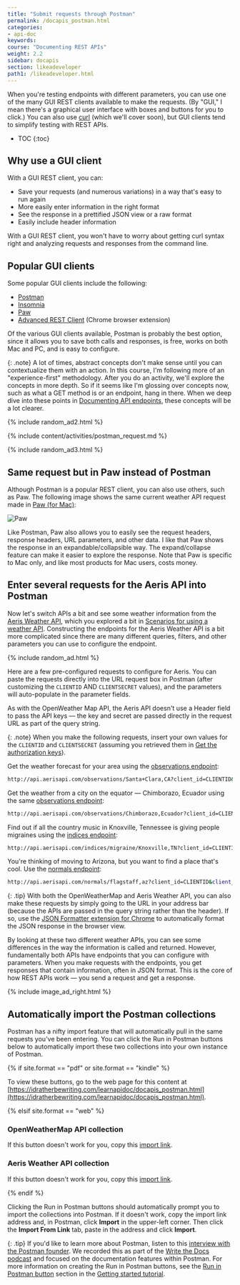 ```yaml
---
title: "Submit requests through Postman"
permalink: /docapis_postman.html
categories:
- api-doc
keywords:
course: "Documenting REST APIs"
weight: 2.2
sidebar: docapis
section: likeadeveloper
path1: /likeadeveloper.html
---
```


When you're testing endpoints with different parameters, you can use one of the many GUI REST clients available to make the requests. (By "GUI," I mean there's a graphical user interface with boxes and buttons for you to click.) You can also use [curl](docapis_install_curl.html) (which we'll cover soon), but GUI clients tend to simplify testing with REST APIs.

* TOC
{:toc}

## Why use a GUI client

With a GUI REST client, you can:

*  Save your requests (and numerous variations) in a way that's easy to run again
*  More easily enter information in the right format
*  See the response in a prettified JSON view or a raw format
*  Easily include header information

With a GUI REST client, you won't have to worry about getting curl syntax right and analyzing requests and responses from the command line.

## Popular GUI clients

Some popular GUI clients include the following:

* [Postman](http://www.getpostman.com/)
* [Insomnia](https://insomnia.rest/)
* [Paw](https://luckymarmot.com/paw)
* [Advanced REST Client](https://chrome.google.com/webstore/detail/advanced-rest-client/hgmloofddffdnphfgcellkdfbfbjeloo) (Chrome browser extension)

Of the various GUI clients available, Postman is probably the best option, since it allows you to save both calls and responses, is free, works on both Mac and PC, and is easy to configure.

{: .note}
A lot of times, abstract concepts don't make sense until you can contextualize them with an action. In this course, I'm following more of an "experience-first" methodology. After you do an activity, we'll explore the concepts in more depth. So if it seems like I'm glossing over concepts now, such as what a GET method is or an endpoint, hang in there. When we deep dive into these points in [Documenting API endpoints](docendpoints.html), these concepts will be a lot clearer.

{% include random_ad2.html %}

{% include content/activities/postman_request.md %}

{% include random_ad3.html %}

## Same request but in Paw instead of Postman

Although Postman is a popular REST client, you can also use others, such as Paw. The following image shows the same current weather API request made in [Paw (for Mac)](https://paw.cloud/):

<img src="https://s3.us-west-1.wasabisys.com/idbwmedia.com/images/api/pawexample.png" alt="Paw" />

Like Postman, Paw also allows you to easily see the request headers, response headers, URL parameters, and other data. I like that Paw shows the response in an expandable/collapsible way. The expand/collapse feature can make it easier to explore the response. Note that Paw is specific to Mac only, and like most products for Mac users, costs money.

## <i class="fa fa-user-circle"></i> Enter several requests for the Aeris API into Postman

Now let's switch APIs a bit and see some weather information from the [Aeris Weather API](https://www.aerisweather.com/), which you explored a bit in [Scenarios for using a weather API](docapis_scenario_for_using_weather_api.html#aeris). Constructing the endpoints for the Aeris Weather API is a bit more complicated since there are many different queries, filters, and other parameters you can use to configure the endpoint.

{% include random_ad.html %}

Here are a few pre-configured requests to configure for Aeris. You can paste the requests directly into the URL request box in Postman (after customizing the `CLIENTID` AND `CLIENTSECRET` values), and the parameters will auto-populate in the parameter fields.

As with the OpenWeather Map API, the Aeris API doesn't use a Header field to pass the API keys &mdash; the key and secret are passed directly in the request URL as part of the query string.

{: .note}
When you make the following requests, insert your own values for the <code>CLIENTID</code> and <code>CLIENTSECRET</code> (assuming you retrieved them in [Get the authorization keys](docapis_get_auth_keys.html#aeris_weather_apikey)).

Get the weather forecast for your area using the [observations endpoint](https://www.aerisweather.com/support/docs/api/reference/endpoints/observations/):

```bash
http://api.aerisapi.com/observations/Santa+Clara,CA?client_id=CLIENTID&client_secret=CLIENTSECRET&limit=1
```

Get the weather from a city on the equator &mdash; Chimborazo, Ecuador using the same [observations endpoint](https://www.aerisweather.com/support/docs/api/reference/endpoints/observations/):

```bash
http://api.aerisapi.com/observations/Chimborazo,Ecuador?client_id=CLIENTID&client_secret=CLIENTSECRET&limit=1
```

Find out if all the country music in Knoxville, Tennessee is giving people migraines using the [indices endpoint](https://www.aerisweather.com/support/docs/api/reference/endpoints/indices/):

```bash
http://api.aerisapi.com/indices/migraine/Knoxville,TN?client_id=CLIENTID&client_secret=CLIENTSECRET
```

You're thinking of moving to Arizona, but you want to find a place that's cool. Use the [normals endpoint](https://www.aerisweather.com/support/docs/api/reference/endpoints/normals/):

```bash
http://api.aerisapi.com/normals/flagstaff,az?client_id=CLIENTID&client_secret=CLIENTSECRET&limit=5&filter=hassnow
```

{: .tip}
With both the OpenWeatherMap and Aeris Weather API, you can also make these requests by simply going to the URL in your address bar (because the APIs are passed in the query string rather than the header). If so, use the [JSON Formatter extension for Chrome](https://chrome.google.com/webstore/detail/json-formatter/bcjindcccaagfpapjjmafapmmgkkhgoa?hl=en) to automatically format the JSON response in the browser view.

By looking at these two different weather APIs, you can see some differences in the way the information is called and returned. However, fundamentally both APIs have endpoints that you can configure with parameters. When you make requests with the endpoints, you get responses that contain information, often in JSON format. This is the core of how REST APIs work &mdash; you send a request and get a response.

{% include image_ad_right.html %}

## Automatically import the Postman collections

Postman has a nifty import feature that will automatically pull in the same requests you've been entering. You can click the Run in Postman buttons below to automatically import these two collections into your own instance of Postman.

{% if site.format == "pdf" or site.format == "kindle" %}

To view these buttons, go to the web page for this content at [https://idratherbewriting.com/learnapidoc/docapis_postman.html](https://idratherbewriting.com/learnapidoc/docapis_postman.html).

{% elsif site.format == "web" %}

### OpenWeatherMap API collection

<div class="postman-run-button"
data-postman-action="collection/import"
data-postman-var-1="abd0d0741e8206266958"></div>
<script type="text/javascript">
  (function (p,o,s,t,m,a,n) {
    !p[s] && (p[s] = function () { (p[t] || (p[t] = [])).push(arguments); });
    !o.getElementById(s+t) && o.getElementsByTagName("head")[0].appendChild((
      (n = o.createElement("script")),
      (n.id = s+t), (n.async = 1), (n.src = m), n
    ));
  }(window, document, "\_pm", "PostmanRunObject", "https://run.pstmn.io/button.js"));
</script>

If this button doesn't work for you, copy this [import link](https://www.getpostman.com/collections/abd0d0741e8206266958).

### Aeris Weather API collection

<div class="postman-run-button"
data-postman-action="collection/import"
data-postman-var-1="65dcddab41ff7a773bb1"></div>
<script type="text/javascript">
  (function (p,o,s,t,m,a,n) {
    !p[s] && (p[s] = function () { (p[t] || (p[t] = [])).push(arguments); });
    !o.getElementById(s+t) && o.getElementsByTagName("head")[0].appendChild((
      (n = o.createElement("script")),
      (n.id = s+t), (n.async = 1), (n.src = m), n
    ));
  }(window, document, "\_pm", "PostmanRunObject", "https://run.pstmn.io/button.js"));
</script>

If this button doesn't work for you, copy this [import link](https://www.getpostman.com/collections/65dcddab41ff7a773bb1).

{% endif %}

Clicking the Run in Postman buttons should automatically prompt you to import the collections into Postman. If it doesn't work, copy the import link address and, in Postman, click **Import** in the upper-left corner. Then click the **Import From Link** tab, paste in the address and click **Import**.

{: .tip}
If you'd like to learn more about Postman, listen to this [interview with the Postman founder](https://idratherbewriting.com/2018/01/22/postman-for-docs-podcast/). We recorded this as part of the [Write the Docs podcast](http://podcast.writethedocs.org/) and focused on the documentation features within Postman. For more information on creating the Run in Postman buttons, see the [Run in Postman button](docapis_doc_getting_started_section.html#runinpostmanbutton) section in the [Getting started tutorial](docapis_doc_getting_started_section.html).
